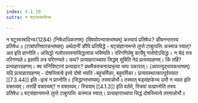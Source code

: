 ```yaml
---
index: 4.1.10
sutra: न षट्स्वस्रादिभ्यः

---
```

 न षटूस्वस्रादिभ्यः(1284) (निषेधाधिकरणम्) (विषयोपन्यासभाष्यम्) कस्यायं प्रतिषेधः? ङीबनन्तरस्य प्रतिषेधः॥ (टाबांपत्तिवारकभाष्यम्) अथेदानीं ङीपि प्रतिषिद्धे - षट्संज्ञानामन्ते लुप्ते टाबुत्पत्तिः कस्मान्न स्यात्? अत इति प्राप्नोति। असिद्धो नलोपस्तस्यासिद्धत्वान्न भविष्यति। परिगणितेषु कार्येषु नलोपोऽसिद्धः। न चेदं तत्र परिगण्यते॥ इदमपि तत्र परिगण्यते। कथं? प्रत्याहाराच्चापा सिद्धम् सुबिति नेदं प्रत्ययग्रहणम्। किं तर्हि? प्रत्याहारग्रहणम्। क्व संनिविष्टानां प्रत्याहारः? प्रथमैकवचनात्प्रभृत्या चापः पकारात्। (आपत्त्युद्भावकभाष्यम्) यदि प्रत्याहारग्रहणम् - दोषस्त्वित्वे इत्त्वे दोषो भवति -बहुचर्मिका, बहुवर्मिका। प्रत्ययस्थात्कात्पूर्वस्यात [[7.3.44]] इति -ःइत्वं न प्राप्नोति॥ (सिद्धान्तभाष्यम्) तस्मान्नोभौ॥ तस्मात् षड्संज्ञकेभ्य उभौ न भवत इति वक्तव्यम्। तत्तर्हि वक्तव्यम्? न वक्तव्यम्। स्त्रियाम् [[4.1.3]] इति वर्तते, स्त्रियां यत्प्राप्नोति तस्य प्रतिषेधः॥ षट्संज्ञानामन्ते लुप्ते टाबुत्पत्तिः कस्मान्न स्यात्। प्रत्याहाराच्चापा सिद्धं दोषस्त्वित्वे तस्मान्नोभौ॥ 